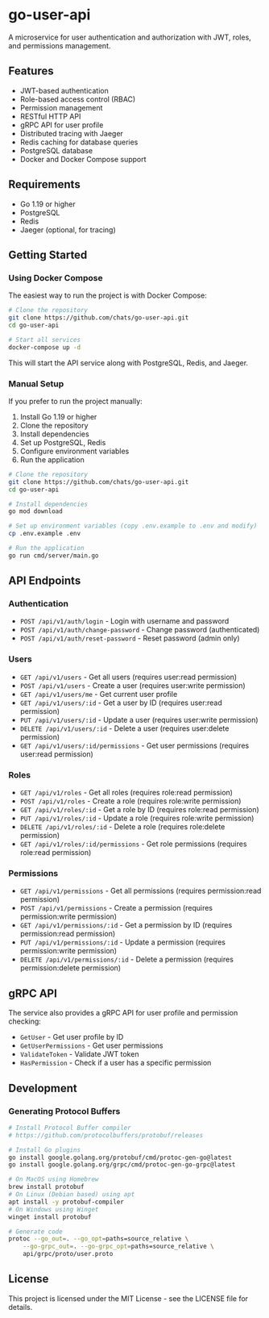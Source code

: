 # go-user-api

A microservice for user authentication and authorization with JWT, roles, and permissions management.

## Features

- JWT-based authentication
- Role-based access control (RBAC)
- Permission management
- RESTful HTTP API
- gRPC API for user profile
- Distributed tracing with Jaeger
- Redis caching for database queries
- PostgreSQL database
- Docker and Docker Compose support

## Requirements

- Go 1.19 or higher
- PostgreSQL
- Redis
- Jaeger (optional, for tracing)

## Getting Started

### Using Docker Compose

The easiest way to run the project is with Docker Compose:

```bash
# Clone the repository
git clone https://github.com/chats/go-user-api.git
cd go-user-api

# Start all services
docker-compose up -d
```

This will start the API service along with PostgreSQL, Redis, and Jaeger.

### Manual Setup

If you prefer to run the project manually:

1. Install Go 1.19 or higher
2. Clone the repository
3. Install dependencies
4. Set up PostgreSQL, Redis
5. Configure environment variables
6. Run the application

```bash
# Clone the repository
git clone https://github.com/chats/go-user-api.git
cd go-user-api

# Install dependencies
go mod download

# Set up environment variables (copy .env.example to .env and modify)
cp .env.example .env

# Run the application
go run cmd/server/main.go
```

## API Endpoints

### Authentication

- `POST /api/v1/auth/login` - Login with username and password
- `POST /api/v1/auth/change-password` - Change password (authenticated)
- `POST /api/v1/auth/reset-password` - Reset password (admin only)

### Users

- `GET /api/v1/users` - Get all users (requires user:read permission)
- `POST /api/v1/users` - Create a user (requires user:write permission)
- `GET /api/v1/users/me` - Get current user profile
- `GET /api/v1/users/:id` - Get a user by ID (requires user:read permission)
- `PUT /api/v1/users/:id` - Update a user (requires user:write permission)
- `DELETE /api/v1/users/:id` - Delete a user (requires user:delete permission)
- `GET /api/v1/users/:id/permissions` - Get user permissions (requires user:read permission)

### Roles

- `GET /api/v1/roles` - Get all roles (requires role:read permission)
- `POST /api/v1/roles` - Create a role (requires role:write permission)
- `GET /api/v1/roles/:id` - Get a role by ID (requires role:read permission)
- `PUT /api/v1/roles/:id` - Update a role (requires role:write permission)
- `DELETE /api/v1/roles/:id` - Delete a role (requires role:delete permission)
- `GET /api/v1/roles/:id/permissions` - Get role permissions (requires role:read permission)

### Permissions

- `GET /api/v1/permissions` - Get all permissions (requires permission:read permission)
- `POST /api/v1/permissions` - Create a permission (requires permission:write permission)
- `GET /api/v1/permissions/:id` - Get a permission by ID (requires permission:read permission)
- `PUT /api/v1/permissions/:id` - Update a permission (requires permission:write permission)
- `DELETE /api/v1/permissions/:id` - Delete a permission (requires permission:delete permission)

## gRPC API

The service also provides a gRPC API for user profile and permission checking:

- `GetUser` - Get user profile by ID
- `GetUserPermissions` - Get user permissions
- `ValidateToken` - Validate JWT token
- `HasPermission` - Check if a user has a specific permission

## Development

### Generating Protocol Buffers

```bash
# Install Protocol Buffer compiler
# https://github.com/protocolbuffers/protobuf/releases

# Install Go plugins
go install google.golang.org/protobuf/cmd/protoc-gen-go@latest
go install google.golang.org/grpc/cmd/protoc-gen-go-grpc@latest

# On MacOS using Homebrew
brew install protobuf
# On Linux (Debian based) using apt
apt install -y protobuf-compiler
# On Windows using Winget
winget install protobuf 

# Generate code
protoc --go_out=. --go_opt=paths=source_relative \
    --go-grpc_out=. --go-grpc_opt=paths=source_relative \
    api/grpc/proto/user.proto
```

## License

This project is licensed under the MIT License - see the LICENSE file for details.